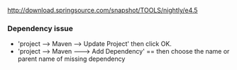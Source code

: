 http://download.springsource.com/snapshot/TOOLS/nightly/e4.5

### Dependency issue

- 'project --> Maven --> Update Project' then click OK.
- 'project --> Maven ---> Add Dependency' == then choose the name or parent name of missing dependency
